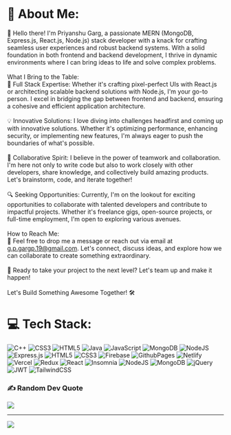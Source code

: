 # 💫 About Me:
👋 Hello there! I'm Priyanshu Garg, a passionate MERN (MongoDB, Express.js, React.js, Node.js) stack developer with a knack for crafting seamless user experiences and robust backend systems. With a solid foundation in both frontend and backend development, I thrive in dynamic environments where I can bring ideas to life and solve complex problems.<br><br>What I Bring to the Table:<br>🌟 Full Stack Expertise: Whether it's crafting pixel-perfect UIs with React.js or architecting scalable backend solutions with Node.js, I'm your go-to person. I excel in bridging the gap between frontend and backend, ensuring a cohesive and efficient application architecture.<br><br>💡 Innovative Solutions: I love diving into challenges headfirst and coming up with innovative solutions. Whether it's optimizing performance, enhancing security, or implementing new features, I'm always eager to push the boundaries of what's possible.<br><br>🤝 Collaborative Spirit: I believe in the power of teamwork and collaboration. I'm here not only to write code but also to work closely with other developers, share knowledge, and collectively build amazing products. Let's brainstorm, code, and iterate together!<br><br>🔍 Seeking Opportunities: Currently, I'm on the lookout for exciting opportunities to collaborate with talented developers and contribute to impactful projects. Whether it's freelance gigs, open-source projects, or full-time employment, I'm open to exploring various avenues.<br><br>How to Reach Me:<br>📧 Feel free to drop me a message or reach out via email at g.p.gargp.19@gmail.com. Let's connect, discuss ideas, and explore how we can collaborate to create something extraordinary.<br><br>🚀 Ready to take your project to the next level? Let's team up and make it happen!<br><br>Let's Build Something Awesome Together! 🛠️


# 💻 Tech Stack:
![C++](https://img.shields.io/badge/c++-%2300599C.svg?style=for-the-badge&logo=c%2B%2B&logoColor=white) ![CSS3](https://img.shields.io/badge/css3-%231572B6.svg?style=for-the-badge&logo=css3&logoColor=white) ![HTML5](https://img.shields.io/badge/html5-%23E34F26.svg?style=for-the-badge&logo=html5&logoColor=white) ![Java](https://img.shields.io/badge/java-%23ED8B00.svg?style=for-the-badge&logo=openjdk&logoColor=white) ![JavaScript](https://img.shields.io/badge/javascript-%23323330.svg?style=for-the-badge&logo=javascript&logoColor=%23F7DF1E) ![MongoDB](https://img.shields.io/badge/MongoDB-%234ea94b.svg?style=for-the-badge&logo=mongodb&logoColor=white) ![NodeJS](https://img.shields.io/badge/node.js-6DA55F?style=for-the-badge&logo=node.js&logoColor=white) ![Express.js](https://img.shields.io/badge/express.js-%23404d59.svg?style=for-the-badge&logo=express&logoColor=%2361DAFB) ![HTML5](https://img.shields.io/badge/html5-%23E34F26.svg?style=for-the-badge&logo=html5&logoColor=white) ![CSS3](https://img.shields.io/badge/css3-%231572B6.svg?style=for-the-badge&logo=css3&logoColor=white) ![Firebase](https://img.shields.io/badge/firebase-%23039BE5.svg?style=for-the-badge&logo=firebase) ![GithubPages](https://img.shields.io/badge/github%20pages-121013?style=for-the-badge&logo=github&logoColor=white) ![Netlify](https://img.shields.io/badge/netlify-%23000000.svg?style=for-the-badge&logo=netlify&logoColor=#00C7B7) ![Vercel](https://img.shields.io/badge/vercel-%23000000.svg?style=for-the-badge&logo=vercel&logoColor=white) ![Redux](https://img.shields.io/badge/redux-%23593d88.svg?style=for-the-badge&logo=redux&logoColor=white) ![React](https://img.shields.io/badge/react-%2320232a.svg?style=for-the-badge&logo=react&logoColor=%2361DAFB) ![Insomnia](https://img.shields.io/badge/Insomnia-black?style=for-the-badge&logo=insomnia&logoColor=5849BE) ![NodeJS](https://img.shields.io/badge/node.js-6DA55F?style=for-the-badge&logo=node.js&logoColor=white) ![MongoDB](https://img.shields.io/badge/MongoDB-%234ea94b.svg?style=for-the-badge&logo=mongodb&logoColor=white) ![jQuery](https://img.shields.io/badge/jquery-%230769AD.svg?style=for-the-badge&logo=jquery&logoColor=white) ![JWT](https://img.shields.io/badge/JWT-black?style=for-the-badge&logo=JSON%20web%20tokens) ![TailwindCSS](https://img.shields.io/badge/tailwindcss-%2338B2AC.svg?style=for-the-badge&logo=tailwind-css&logoColor=white)


### ✍️ Random Dev Quote
![](https://quotes-github-readme.vercel.app/api?type=horizontal&theme=radical)

---
[![](https://visitcount.itsvg.in/api?id=priyanshugarg19&icon=0&color=0)](https://visitcount.itsvg.in)

<!-- Proudly created with GPRM ( https://gprm.itsvg.in ) -->
